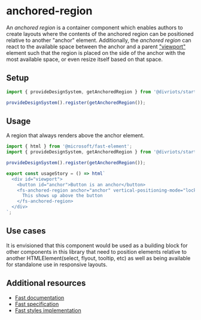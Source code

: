 # anchored-region

An _anchored region_ is a container component which enables authors to create layouts where the contents of the anchored region can be positioned relative to another "anchor" element. Additionally, the _anchored region_ can react to the available space between the anchor and a parent ["viewport"](https://developer.mozilla.org/en-US/docs/Glossary/viewport) element such that the region is placed on the side of the anchor with the most available space, or even resize itself based on that space.

## Setup

```ts
import { provideDesignSystem, getAnchoredRegion } from '@divriots/starter-furious';

provideDesignSystem().register(getAnchoredRegion());
```

## Usage

A region that always renders above the anchor element.

```js preview-story
import { html } from '@microsoft/fast-element';
import { provideDesignSystem, getAnchoredRegion } from '@divriots/starter-furious';

provideDesignSystem().register(getAnchoredRegion());

export const usageStory = () => html`
  <div id="viewport">
    <button id="anchor">Button is an anchor</button>
    <fs-anchored-region anchor="anchor" vertical-positioning-mode="locktodefault" vertical-default-position="top">
      This shows up above the button
    </fs-anchored-region>
  </div>
`;
```

## Use cases

It is envisioned that this component would be used as a building block for other components in this library that need to position elements relative to another HTMLElement(select, flyout, tooltip, etc) as well as being available for standalone use in responsive layouts.

## Additional resources

- [Fast documentation](https://github.com/microsoft/fast/blob/master/packages/web-components/fast-foundation/src/anchored-region/README.md)
- [Fast specification](https://github.com/microsoft/fast/blob/master/packages/web-components/fast-foundation/src/anchored-region/anchored-region.spec.md)
- [Fast styles implementation](https://github.com/microsoft/fast/blob/master/packages/web-components/fast-components/src/anchored-region/anchored-region.styles.ts)
